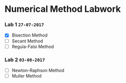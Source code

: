 # Numerical Method Labwork
### Lab 1 `27-07-2017`
- [x] Bisection Method
- [ ] Secant Method
- [ ] Regula-Falsi Method

### Lab 2 `03-08-2017`
- [ ] Newton-Raphson Method
- [ ] Muller Method
